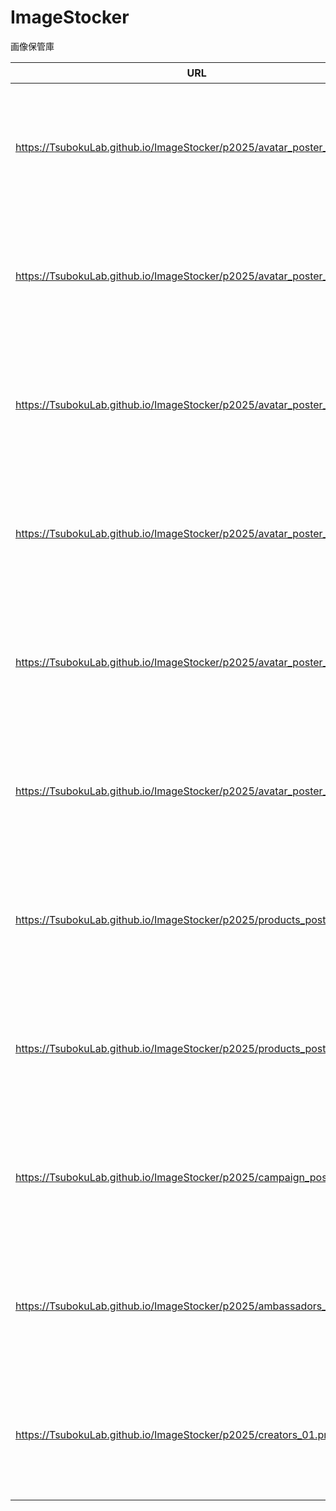 # ImageStocker
画像保管庫

| URL                                                          | 画像                                                         |
| ------------------------------------------------------------ | ------------------------------------------------------------ |
| https://TsubokuLab.github.io/ImageStocker/p2025/avatar_poster_01.png | <img src="https://TsubokuLab.github.io/ImageStocker/p2025/avatar_poster_01.png" style="width:200px;" /> |
| https://TsubokuLab.github.io/ImageStocker/p2025/avatar_poster_02.png | <img src="https://TsubokuLab.github.io/ImageStocker/p2025/avatar_poster_02.png" style="width:200px;" /> |
| https://TsubokuLab.github.io/ImageStocker/p2025/avatar_poster_03.png | <img src="https://TsubokuLab.github.io/ImageStocker/p2025/avatar_poster_03.png" style="width:200px;" /> |
| https://TsubokuLab.github.io/ImageStocker/p2025/avatar_poster_04.png | <img src="https://TsubokuLab.github.io/ImageStocker/p2025/avatar_poster_04.png" style="width:200px;" /> |
| https://TsubokuLab.github.io/ImageStocker/p2025/avatar_poster_05.png | <img src="https://TsubokuLab.github.io/ImageStocker/p2025/avatar_poster_05.png" style="width:200px;" /> |
| https://TsubokuLab.github.io/ImageStocker/p2025/avatar_poster_06.png | <img src="https://TsubokuLab.github.io/ImageStocker/p2025/avatar_poster_06.png" style="width:200px;" /> |
| https://TsubokuLab.github.io/ImageStocker/p2025/products_poster_01.png | <img src="https://TsubokuLab.github.io/ImageStocker/p2025/products_poster_01.png" style="width:200px;" /> |
| https://TsubokuLab.github.io/ImageStocker/p2025/products_poster_02.png | <img src="https://TsubokuLab.github.io/ImageStocker/p2025/products_poster_02.png" style="width:200px;" /> |
| https://TsubokuLab.github.io/ImageStocker/p2025/campaign_poster_01.png | <img src="https://TsubokuLab.github.io/ImageStocker/p2025/campaign_poster_01.png" style="width:200px;" /> |
| https://TsubokuLab.github.io/ImageStocker/p2025/ambassadors_01.png | <img src="https://TsubokuLab.github.io/ImageStocker/p2025/ambassadors_01.png" style="width:200px;" /> |
| https://TsubokuLab.github.io/ImageStocker/p2025/creators_01.png | <img src="https://TsubokuLab.github.io/ImageStocker/p2025/creators_01.png" style="width:200px;" /> |